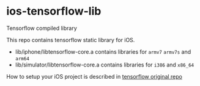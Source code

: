 # ios-tensorflow-lib
Tensorflow compiled library

This repo contains tensorflow static library for iOS.

 - lib/iphone/libtensorflow-core.a contains libraries for `armv7` `armv7s` and `arm64`
 - lib/simulator/libtensorflow-core.a contains libraries for `i386` and `x86_64`

 How to setup your iOS project is described in [tensorflow original repo](https://github.com/tensorflow/tensorflow/tree/master/tensorflow/contrib/ios_examples/)

 
